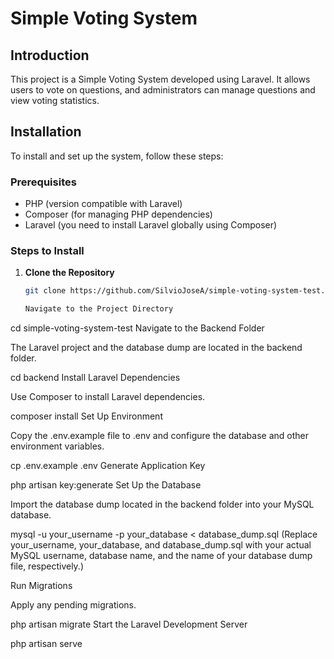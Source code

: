 
# Simple Voting System

## Introduction

This project is a Simple Voting System developed using Laravel. It allows users to vote on questions, and administrators can manage questions and view voting statistics.

## Installation

To install and set up the system, follow these steps:

### Prerequisites

- PHP (version compatible with Laravel)
- Composer (for managing PHP dependencies)
- Laravel (you need to install Laravel globally using Composer)

### Steps to Install

1. **Clone the Repository**

   ```bash
   git clone https://github.com/SilvioJoseA/simple-voting-system-test.git

   Navigate to the Project Directory


cd simple-voting-system-test
Navigate to the Backend Folder

The Laravel project and the database dump are located in the backend folder.


cd backend
Install Laravel Dependencies

Use Composer to install Laravel dependencies.


composer install
Set Up Environment

Copy the .env.example file to .env and configure the database and other environment variables.


cp .env.example .env
Generate Application Key

php artisan key:generate
Set Up the Database

Import the database dump located in the backend folder into your MySQL database.


mysql -u your_username -p your_database < database_dump.sql
(Replace your_username, your_database, and database_dump.sql with your actual MySQL username, database name, and the name of your database dump file, respectively.)

Run Migrations

Apply any pending migrations.

php artisan migrate
Start the Laravel Development Server

php artisan serve
